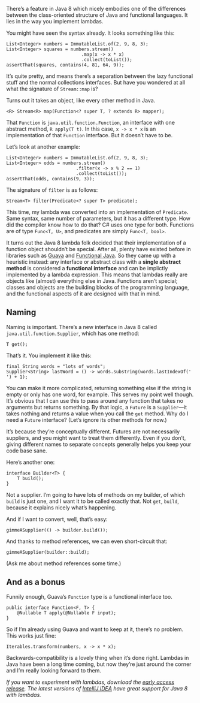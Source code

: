 There’s a feature in Java 8 which nicely embodies one of the differences
between the class-oriented structure of Java and functional languages.
It lies in the way you implement lambdas.

You might have seen the syntax already. It looks something like this:

    List<Integer> numbers = ImmutableList.of(2, 9, 8, 3);
    List<Integer> squares = numbers.stream()
                                .map(x -> x * x)
                                .collect(toList());
    assertThat(squares, contains(4, 81, 64, 9));

It’s quite pretty, and means there’s a separation between the lazy
functional stuff and the normal collections interfaces. But have you
wondered at all what the signature of `Stream::map` is?

Turns out it takes an object, like every other method in Java.

    <R> Stream<R> map(Function<? super T, ? extends R> mapper);

That `Function` is `java.util.function.Function`, an interface with one
abstract method, `R apply(T t)`. In this case, `x -> x * x` is an
implementation of that `Function` interface. But it doesn’t have to be.

Let’s look at another example:

    List<Integer> numbers = ImmutableList.of(2, 9, 8, 3);
    List<Integer> odds = numbers.stream()
                              .filter(x -> x % 2 == 1)
                              .collect(toList());
    assertThat(odds, contains(9, 3));

The signature of `filter` is as follows:

    Stream<T> filter(Predicate<? super T> predicate);

This time, my lambda was converted into an implementation of
`Predicate`. Same syntax, same number of parameters, but it has a
different type. How did the compiler know how to do that? C\# uses one
type for both. Functions are of type `Func<T, U>`, and predicates are
simply `Func<T, bool>`.

It turns out the Java 8 lambda folk decided that their implementation of
a function object shouldn’t be special. After all, plenty have existed
before in libraries such as
[Guava](http://code.google.com/p/guava-libraries/) and [Functional
Java](http://functionaljava.org/). So they came up with a heuristic
instead: any interface or abstract class with a **single abstract
method** is considered a **functional interface** and can be implictly
implemented by a lambda expression. This means that lambdas really are
objects like (almost) everything else in Java. Functions aren’t special;
classes and objects are the building blocks of the programming language,
and the functional aspects of it are designed with that in mind.

Naming
------

Naming is important. There’s a new interface in Java 8 called
`java.util.function.Supplier`, which has one method:

    T get();

That’s it. You implement it like this:

    final String words = "lots of words";
    Supplier<String> lastWord = () -> words.substring(words.lastIndexOf(' ') + 1);

You can make it more complicated, returning something else if the string
is empty or only has one word, for example. This serves my point well
though. It’s obvious that I can use this to pass around any function
that takes no arguments but returns something. By that logic, a `Future`
is a `Supplier`—it takes nothing and returns a value when you call the
`get` method. Why do I need a `Future` interface? (Let’s ignore its
other methods for now.)

It’s because they’re conceptually different. Futures are not necessarily
suppliers, and you might want to treat them differently. Even if you
don’t, giving different names to separate concepts generally helps you
keep your code base sane.

Here’s another one:

    interface Builder<T> {
        T build();
    }

Not a supplier. I’m going to have lots of methods on my builder, of
which `build` is just one, and I want it to be called exactly that. Not
`get`, `build`, because it explains nicely what’s happening.

And if I want to convert, well, that’s easy:

    gimmeASupplier(() -> builder.build());

And thanks to method references, we can even short-circuit that:

    gimmeASupplier(builder::build);

(Ask me about method references some time.)

And as a bonus
--------------

Funnily enough, Guava’s `Function` type is a functional interface too.

    public interface Function<F, T> {
        @Nullable T apply(@Nullable F input);
    }

So if I’m already using Guava and want to keep at it, there’s no
problem. This works just fine:

    Iterables.transform(numbers, x -> x * x);

Backwards-compatibility is a lovely thing when it’s done right. Lambdas
in Java have been a long time coming, but now they’re just around the
corner and I’m really looking forward to them.

*If you want to experiment with lambdas, download the [early access
release](http://jdk8.java.net/lambda/). The latest versions of [IntelliJ
IDEA](http://www.jetbrains.com/idea/) have great support for Java 8 with
lambdas.*
